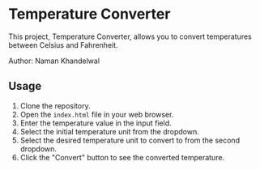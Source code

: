 # Temperature Converter

This project, Temperature Converter, allows you to convert temperatures between Celsius and Fahrenheit. 

Author: Naman Khandelwal

## Usage

1. Clone the repository.
2. Open the `index.html` file in your web browser.
3. Enter the temperature value in the input field.
4. Select the initial temperature unit from the dropdown.
5. Select the desired temperature unit to convert to from the second dropdown.
6. Click the "Convert" button to see the converted temperature.
